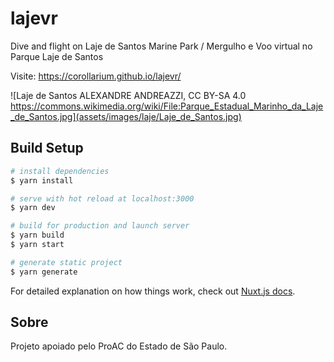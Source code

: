 # lajevr

Dive and flight on Laje de Santos Marine Park / Mergulho e Voo virtual no Parque Laje de Santos 

Visite: https://corollarium.github.io/lajevr/

![Laje de Santos ALEXANDRE ANDREAZZI, CC BY-SA 4.0 https://commons.wikimedia.org/wiki/File:Parque_Estadual_Marinho_da_Laje_de_Santos.jpg](assets/images/laje/Laje_de_Santos.jpg)



## Build Setup

``` bash
# install dependencies
$ yarn install

# serve with hot reload at localhost:3000
$ yarn dev

# build for production and launch server
$ yarn build
$ yarn start

# generate static project
$ yarn generate
```

For detailed explanation on how things work, check out [Nuxt.js docs](https://nuxtjs.org).

## Sobre

Projeto apoiado pelo ProAC do Estado de São Paulo.
